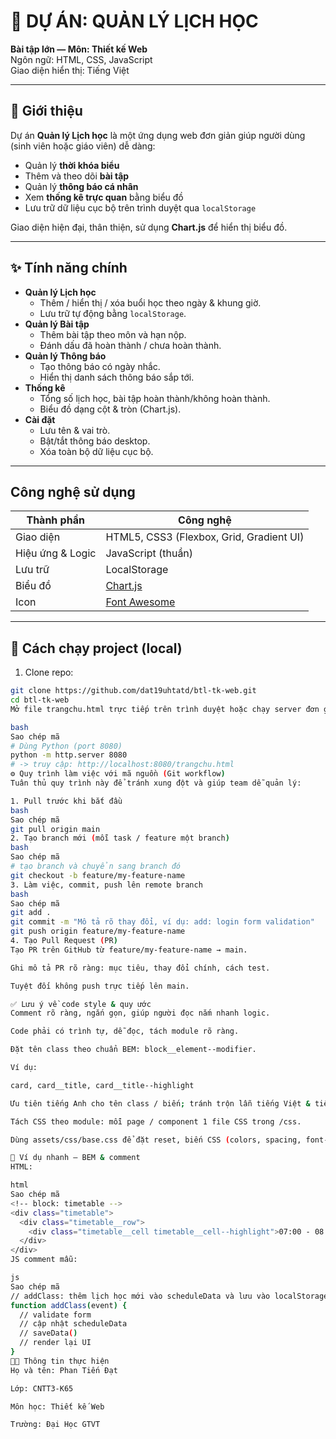 # 🌟 DỰ ÁN: QUẢN LÝ LỊCH HỌC

**Bài tập lớn — Môn: Thiết kế Web**  
Ngôn ngữ: HTML, CSS, JavaScript  
Giao diện hiển thị: Tiếng Việt

---

## 📌 Giới thiệu
Dự án **Quản lý Lịch học** là một ứng dụng web đơn giản giúp người dùng (sinh viên hoặc giáo viên) dễ dàng:
- Quản lý **thời khóa biểu**
- Thêm và theo dõi **bài tập**
- Quản lý **thông báo cá nhân**
- Xem **thống kê trực quan** bằng biểu đồ
- Lưu trữ dữ liệu cục bộ trên trình duyệt qua `localStorage`

Giao diện hiện đại, thân thiện, sử dụng **Chart.js** để hiển thị biểu đồ.

---

## ✨ Tính năng chính
- **Quản lý Lịch học**
  - Thêm / hiển thị / xóa buổi học theo ngày & khung giờ.
  - Lưu trữ tự động bằng `localStorage`.
- **Quản lý Bài tập**
  - Thêm bài tập theo môn và hạn nộp.
  - Đánh dấu đã hoàn thành / chưa hoàn thành.
- **Quản lý Thông báo**
  - Tạo thông báo có ngày nhắc.
  - Hiển thị danh sách thông báo sắp tới.
- **Thống kê**
  - Tổng số lịch học, bài tập hoàn thành/không hoàn thành.
  - Biểu đồ dạng cột & tròn (Chart.js).
- **Cài đặt**
  - Lưu tên & vai trò.
  - Bật/tắt thông báo desktop.
  - Xóa toàn bộ dữ liệu cục bộ.

---

## Công nghệ sử dụng

| Thành phần | Công nghệ |
|-------------|------------|
| Giao diện | HTML5, CSS3 (Flexbox, Grid, Gradient UI) |
| Hiệu ứng & Logic | JavaScript (thuần) |
| Lưu trữ | LocalStorage |
| Biểu đồ | [Chart.js](https://www.chartjs.org/) |
| Icon | [Font Awesome](https://fontawesome.com/) |


---


## 🚀 Cách chạy project (local)
1. Clone repo:
```bash
git clone https://github.com/dat19uhtatd/btl-tk-web.git
cd btl-tk-web
Mở file trangchu.html trực tiếp trên trình duyệt hoặc chạy server đơn giản:

bash
Sao chép mã
# Dùng Python (port 8080)
python -m http.server 8080
# -> truy cập: http://localhost:8080/trangchu.html
⚙️ Quy trình làm việc với mã nguồn (Git workflow)
Tuân thủ quy trình này để tránh xung đột và giúp team dễ quản lý:

1. Pull trước khi bắt đầu
bash
Sao chép mã
git pull origin main
2. Tạo branch mới (mỗi task / feature một branch)
bash
Sao chép mã
# tạo branch và chuyển sang branch đó
git checkout -b feature/my-feature-name
3. Làm việc, commit, push lên remote branch
bash
Sao chép mã
git add .
git commit -m "Mô tả rõ thay đổi, ví dụ: add: login form validation"
git push origin feature/my-feature-name
4. Tạo Pull Request (PR)
Tạo PR trên GitHub từ feature/my-feature-name → main.

Ghi mô tả PR rõ ràng: mục tiêu, thay đổi chính, cách test.

Tuyệt đối không push trực tiếp lên main.

✅ Lưu ý về code style & quy ước
Comment rõ ràng, ngắn gọn, giúp người đọc nắm nhanh logic.

Code phải có trình tự, dễ đọc, tách module rõ ràng.

Đặt tên class theo chuẩn BEM: block__element--modifier.

Ví dụ:

card, card__title, card__title--highlight

Ưu tiên tiếng Anh cho tên class / biến; tránh trộn lẫn tiếng Việt & tiếng Anh.

Tách CSS theo module: mỗi page / component 1 file CSS trong /css.

Dùng assets/css/base.css để đặt reset, biến CSS (colors, spacing, font-size) và các quy tắc chung.

🔧 Ví dụ nhanh — BEM & comment
HTML:

html
Sao chép mã
<!-- block: timetable -->
<div class="timetable">
  <div class="timetable__row">
    <div class="timetable__cell timetable__cell--highlight">07:00 - 08:30</div>
  </div>
</div>
JS comment mẫu:

js
Sao chép mã
// addClass: thêm lịch học mới vào scheduleData và lưu vào localStorage
function addClass(event) {
  // validate form
  // cập nhật scheduleData
  // saveData()
  // render lại UI
}
👨‍💻 Thông tin thực hiện
Họ và tên: Phan Tiến Đạt

Lớp: CNTT3-K65

Môn học: Thiết kế Web

Trường: Đại Học GTVT

